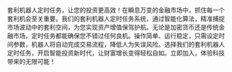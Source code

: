 套利机器人定时任务，让您的投资更高效！在瞬息万变的金融市场中，抓住每一个套利机会至关重要。我们的套利机器人定时任务系统，通过智能化算法，精准捕捉市场波动中的套利空间，为您实现资产增值保驾护航。无论是加密货币还是传统金融市场，定时任务都能确保您不错过任何良机。操作简单、运行稳定，只需设定时间参数，机器人将自动完成交易流程，降低人为失误风险。选择我们的套利机器人定时任务，开启智能投资新时代，让财富增长变得轻松自如。立即加入，体验科技带来的无限可能！